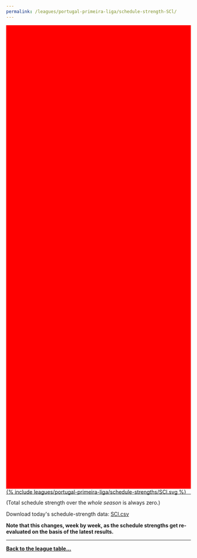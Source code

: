 ```yaml
---
permalink: /leagues/portugal-primeira-liga/schedule-strength-SCl/
---
```


<style>
.svg-wrap {
    background-color:red;
    height:0;
    padding-top:250%; /* 350px/550px */
    position: relative;
}

svg {
    background-color: white;
    height: 100%;
    display:block;
    width: 100%;
    position: absolute;
    top:0;
    left:0;
}
</style>


<div class="svg-wrap">
{% include leagues/portugal-primeira-liga/schedule-strengths/SCl.svg %}
</div>

-----

(Total schedule strength over the *whole season* is always zero.)


Download today's schedule-strength data: [SCl.csv](/assets/leagues/portugal-primeira-liga/2020/schedule-strengths/SCl.csv)

**Note that this changes, week by week, as the schedule strengths get re-evaluated on the
basis of the latest results.**

-----

[**Back to the league table...**](/leagues/portugal-primeira-liga)


